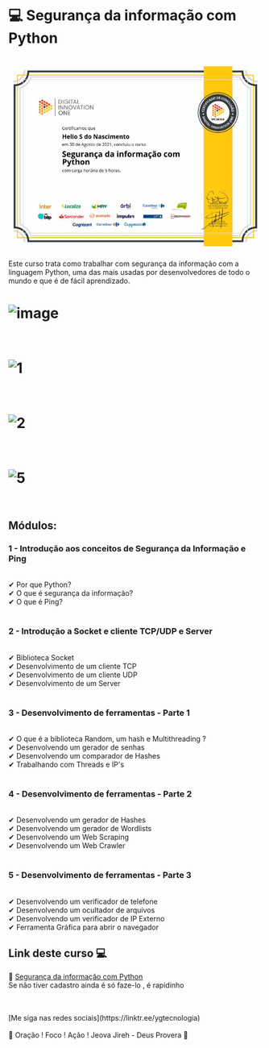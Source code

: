 # 💻   Segurança da informação com Python

<h1>
   <img src="https://raw.githubusercontent.com/saldanhayg/Certificados/main/CURSOS/BI/PYTHON/Seguran%C3%A7a%20da%20informa%C3%A7%C3%A3o%20com%20Python.jpg" border="0">
</h1>

Este curso trata como trabalhar com segurança da informação com a linguagem Python, uma das mais usadas por desenvolvedores de todo o mundo e que é de fácil aprendizado.


<h1>
   <img src="https://i.ibb.co/M5qZG29/image.png" alt="image" border="0">
</h1>
<br>
<h1>
   <img src="https://i.ibb.co/4THkkzs/1.jpg" alt="1" border="0">
</h1>
<br>
<h1>
   <img src="https://i.ibb.co/NrDb5pV/2.jpg" alt="2" border="0">
</h1>
<br>
<h1>
   <img src="https://i.ibb.co/52F5s0w/5.jpg" alt="5" border="0">
</h1>
<br>

## Módulos: 

<h3>1 - Introdução aos conceitos de Segurança da Informação e Ping</h3>
<br>
✔  Por que Python?<br>
✔  O que é segurança da informação?<br>
✔  O que é Ping?<br>
<br>
<h3>2 - Introdução a Socket e cliente TCP/UDP e Server</h3>
<br>
✔  Biblioteca Socket<br>
✔  Desenvolvimento de um cliente TCP<br>
✔  Desenvolvimento de um cliente UDP<br>
✔  Desenvolvimento de um Server<br>
<br>
<h3>3 - Desenvolvimento de ferramentas - Parte 1</h3>
<br>
✔  O que é a biblioteca Random, um hash e Multithreading ?<br>
✔  Desenvolvendo um gerador de senhas<br>
✔  Desenvolvendo um comparador de Hashes<br>
✔  Trabalhando com Threads e IP's<br>
<br>
<h3>4 - Desenvolvimento de ferramentas - Parte 2</h3>
<br>
✔  Desenvolvendo um gerador de Hashes<br>
✔  Desenvolvendo um gerador de Wordlists<br>
✔  Desenvolvendo um Web Scraping<br>
✔  Desenvolvendo um Web Crawler<br>
<br>
<h3>5 - Desenvolvimento de ferramentas - Parte 3</h3>
<br>
✔  Desenvolvendo um verificador de telefone<br>
✔  Desenvolvendo um ocultador de arquivos<br>
✔  Desenvolvendo um verificador de IP Externo<br>
✔  Ferramenta Gráfica para abrir o navegador<br>


## Link deste curso  💻

 🎯 <a href="https://digitalinnovation.one/sign-up?ref=EDH1OJTU7E" target="_blank">Segurança da informação com Python</a>
 <br> Se não tiver cadastro ainda é só faze-lo , é rapidinho 

<br>
<br>
[Me siga nas redes sociais](https://linktr.ee/ygtecnologia)
<br>
<br> 
🙏 Oração ! Foco ! Ação ! Jeova Jireh - Deus Provera 🙏  
